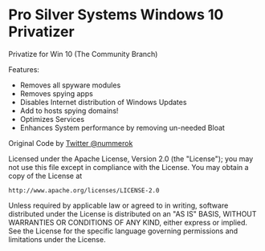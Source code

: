 # Pro Silver Systems Windows 10 Privatizer

Privatize for Win 10 (The Community Branch)

Features:
  - Removes all spyware modules
  - Removes spying apps
  - Disables Internet distribution of Windows Updates
  - Add to hosts spying domains!
  - Optimizes Services 
  - Enhances System performance by removing un-needed Bloat

  Original Code by
[Twitter @nummerok](https://twitter.com/nummerok)




Licensed under the Apache License, Version 2.0 (the "License");
you may not use this file except in compliance with the License.
You may obtain a copy of the License at

    http://www.apache.org/licenses/LICENSE-2.0

Unless required by applicable law or agreed to in writing, software
distributed under the License is distributed on an "AS IS" BASIS,
WITHOUT WARRANTIES OR CONDITIONS OF ANY KIND, either express or implied.
See the License for the specific language governing permissions and
limitations under the License.